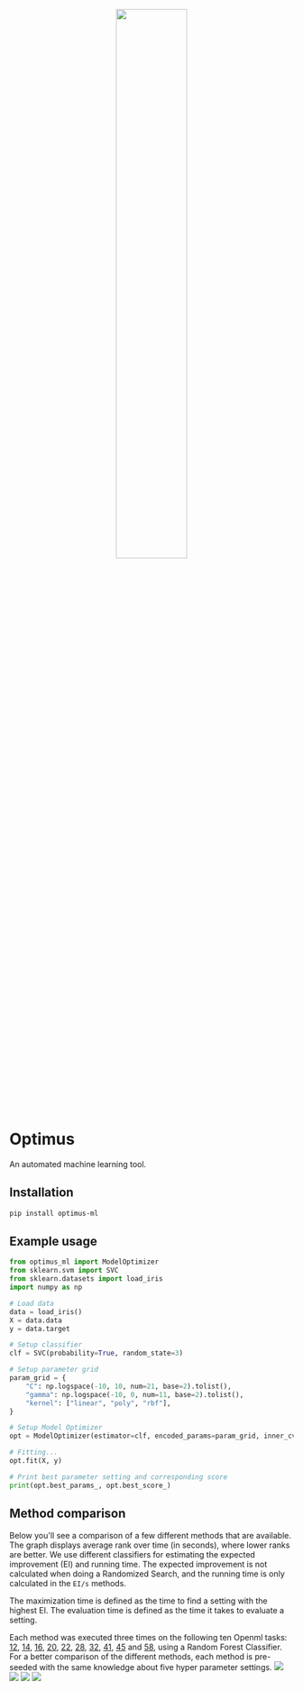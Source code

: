 <p align="center">
    <img src="http://jeroenvanhoof.nl/optimus2.svg" width="50%"/>
</p>

# Optimus
An automated machine learning tool.

## Installation
```bash
pip install optimus-ml
```

## Example usage
```python
from optimus_ml import ModelOptimizer
from sklearn.svm import SVC
from sklearn.datasets import load_iris
import numpy as np

# Load data
data = load_iris()
X = data.data
y = data.target

# Setup classifier
clf = SVC(probability=True, random_state=3)

# Setup parameter grid
param_grid = {
    "C": np.logspace(-10, 10, num=21, base=2).tolist(),
    "gamma": np.logspace(-10, 0, num=11, base=2).tolist(),
    "kernel": ["linear", "poly", "rbf"],
}

# Setup Model Optimizer
opt = ModelOptimizer(estimator=clf, encoded_params=param_grid, inner_cv=10, max_run_time=1500, n_iter=100)

# Fitting...
opt.fit(X, y)

# Print best parameter setting and corresponding score
print(opt.best_params_, opt.best_score_)
```

## Method comparison
Below you'll see a comparison of a few different methods that are available. 
The graph displays average rank over time (in seconds), where lower ranks are better.
We use different classifiers for estimating the expected improvement (EI) and running time.
The expected improvement is not calculated when doing a Randomized Search, and the running time is only calculated in the 
`EI/s` methods. 

The maximization time is defined as the time to find a setting with the highest EI. The evaluation time 
is defined as the time it takes to evaluate a setting.
 
Each method was executed three times on the following ten Openml tasks: [12](https://www.openml.org/t/12), [14](https://www.openml.org/t/14), [16](https://www.openml.org/t/16), [20](https://www.openml.org/t/20), [22](https://www.openml.org/t/22), [28](https://www.openml.org/t/28), [32](https://www.openml.org/t/32), [41](https://www.openml.org/t/41), [45](https://www.openml.org/t/45) and [58](https://www.openml.org/t/58), using a Random Forest Classifier. For a better comparison of the different methods, each method is pre-seeded with the same knowledge about five hyper parameter settings.
<img src="http://jeroenvanhoof.nl/optimus/ranking-r3.png"/>
<img src="http://jeroenvanhoof.nl/optimus/speed-r3.png"/>
<img src="http://jeroenvanhoof.nl/optimus/evaluation time-r3.png"/>
<img src="http://jeroenvanhoof.nl/optimus/maximization time-r3.png"/>